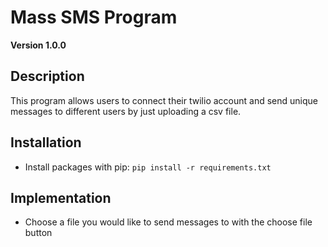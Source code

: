 # Mass SMS Program

**Version 1.0.0**

## Description
This program allows users to connect their twilio account and send unique messages
to different users by just uploading a csv file.

## Installation
- Install packages with pip: ```pip install -r requirements.txt```


## Implementation
- Choose a file you would like to send messages to with the choose file button
